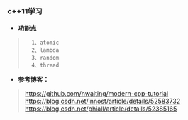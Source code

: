 ### c++11学习
- **功能点**
>       1、atomic
>       2、lambda
>       3、random
>       4、thread
>
>
>
>
>
>
>
>
>
>
>
>
>
>
>
>
>
>
>
>
>

- **参考博客：**
>   https://github.com/nwaiting/modern-cpp-tutorial
>   https://blog.csdn.net/innost/article/details/52583732
>   https://blog.csdn.net/phiall/article/details/52385165
>
>
>
>
